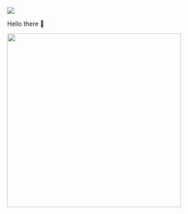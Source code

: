 <img align="center" src="https://user-images.githubusercontent.com/48784001/203785020-2b4826c1-7ddb-4de8-b65b-ebf6e04c5290.jpeg" /><br>

Hello there 👋 


<img align="center" width="400px" src="https://github-readme-stats.vercel.app/api/wakatime?username=itsmealdo" />

